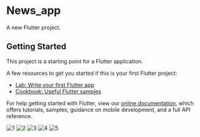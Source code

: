 # News_app

A new Flutter project.

## Getting Started

This project is a starting point for a Flutter application.

A few resources to get you started if this is your first Flutter project:

- [Lab: Write your first Flutter app](https://flutter.dev/docs/get-started/codelab)
- [Cookbook: Useful Flutter samples](https://flutter.dev/docs/cookbook)

For help getting started with Flutter, view our
[online documentation](https://flutter.dev/docs), which offers tutorials,
samples, guidance on mobile development, and a full API reference.


![1](https://user-images.githubusercontent.com/26230083/166944992-bcd5a319-f123-467d-918b-8ab4f469773e.jpg)
![2](https://user-images.githubusercontent.com/26230083/166945030-724c0da6-7caf-48f0-8247-50422bc592f1.jpg)
![3](https://user-images.githubusercontent.com/26230083/166945154-a3a47b7e-5aab-4b52-bed4-d40ca1cde639.jpg)
![4](https://user-images.githubusercontent.com/26230083/166945174-c50ce877-025d-4846-ae2c-6deb11b52e41.jpg)
![5](https://user-images.githubusercontent.com/26230083/166945184-39f54a17-ceda-49be-8da5-1c3ee27705f7.jpg)
